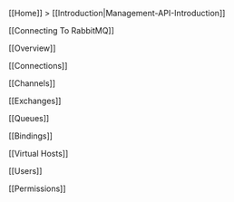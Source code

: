 [[Home]] > [[Introduction|Management-API-Introduction]]

[[Connecting To RabbitMQ]]

[[Overview]]

[[Connections]]

[[Channels]]

[[Exchanges]]

[[Queues]]

[[Bindings]]

[[Virtual Hosts]]

[[Users]]

[[Permissions]]